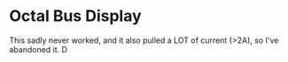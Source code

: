 # Octal Bus Display
This sadly never worked, and it also pulled a LOT of current (>2A), so I've abandoned it.
D